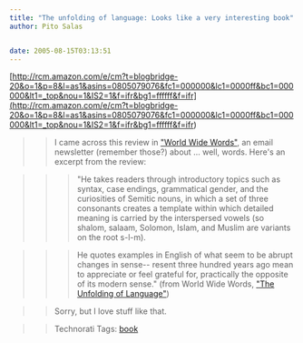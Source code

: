 ```yaml
---
title: "The unfolding of language: Looks like a very interesting book"
author: Pito Salas


date: 2005-08-15T03:13:51
---
```


[http://rcm.amazon.com/e/cm?t=blogbridge-20&o=1&p=8&l=as1&asins=0805079076&fc1=000000&lc1=0000ff&bc1=000000&lt1=_top&nou=1&IS2=1&f=ifr&bg1=ffffff&f=ifr](<http://rcm.amazon.com/e/cm?t=blogbridge-20&o=1&p=8&l=as1&asins=0805079076&fc1=000000&lc1=0000ff&bc1=000000&lt1=_top&nou=1&IS2=1&f=ifr&bg1=ffffff&f=ifr>)

>>

>> I came across this review in ["World Wide
Words"](<http://www.worldwidewords.org/index.htm>), an email newsletter
(remember those?) about … well, words. Here's an excerpt from the review:

>>

>>> "He takes readers through introductory topics such as syntax, case
endings, grammatical gender, and the curiosities of Semitic nouns, in which a
set of three consonants creates a template within which detailed meaning is
carried by the interspersed vowels (so shalom, salaam, Solomon, Islam, and
Muslim are variants on the root s-l-m).

>>>

>>> He quotes examples in English of what seem to be abrupt changes in sense--
resent three hundred years ago mean to appreciate or feel grateful for,
practically the opposite of its modern sense." (from World Wide Words, ["The
Unfolding of Language"](<http://www.worldwidewords.org/reviews/re-unf1.htm>))

>>

>> Sorry, but I love stuff like that.

>>

>> Technorati Tags: [book](<http://technorati.com/tag/book>)


